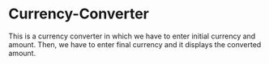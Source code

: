 # Currency-Converter
This is a currency converter in which we have to enter initial currency and amount. Then, we have to enter final currency and it displays the converted amount.
